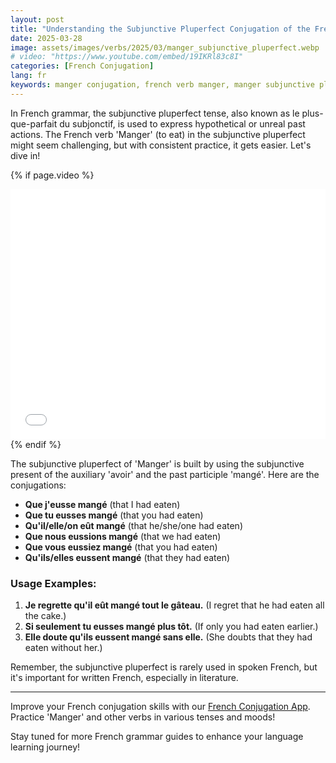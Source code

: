 ```yaml
---
layout: post
title: "Understanding the Subjunctive Pluperfect Conjugation of the French Verb Manger"
date: 2025-03-28
image: assets/images/verbs/2025/03/manger_subjunctive_pluperfect.webp
# video: "https://www.youtube.com/embed/19IKRl83c8I"
categories: [French Conjugation]
lang: fr
keywords: manger conjugation, french verb manger, manger subjunctive pluperfect, french conjugation, learn french
---
```


In French grammar, the subjunctive pluperfect tense, also known as le plus-que-parfait du subjonctif, is used to express hypothetical or unreal past actions. The French verb 'Manger' (to eat) in the subjunctive pluperfect might seem challenging, but with consistent practice, it gets easier. Let's dive in!

<!-- Video Embed Section -->
{% if page.video %}
<div class="video-embed">
  <iframe width="100%" height="400" src="{{ page.video | escape }}" frameborder="0" allowfullscreen></iframe>
</div>
{% endif %}

The subjunctive pluperfect of 'Manger' is built by using the subjunctive present of the auxiliary 'avoir' and the past participle 'mangé'. Here are the conjugations:

- **Que j'eusse mangé** (that I had eaten)
- **Que tu eusses mangé** (that you had eaten)
- **Qu'il/elle/on eût mangé** (that he/she/one had eaten)
- **Que nous eussions mangé** (that we had eaten)
- **Que vous eussiez mangé** (that you had eaten)
- **Qu'ils/elles eussent mangé** (that they had eaten)

### Usage Examples:

1. **Je regrette qu'il eût mangé tout le gâteau.** (I regret that he had eaten all the cake.)
2. **Si seulement tu eusses mangé plus tôt.** (If only you had eaten earlier.)
3. **Elle doute qu'ils eussent mangé sans elle.** (She doubts that they had eaten without her.)

Remember, the subjunctive pluperfect is rarely used in spoken French, but it's important for written French, especially in literature.

---

Improve your French conjugation skills with our [French Conjugation App]({{site.appStore.url}}). Practice 'Manger' and other verbs in various tenses and moods!

Stay tuned for more French grammar guides to enhance your language learning journey!

